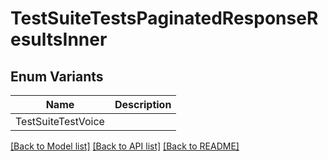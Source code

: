 # TestSuiteTestsPaginatedResponseResultsInner

## Enum Variants

| Name | Description |
|---- | -----|
| TestSuiteTestVoice |  |

[[Back to Model list]](../README.md#documentation-for-models) [[Back to API list]](../README.md#documentation-for-api-endpoints) [[Back to README]](../README.md)


